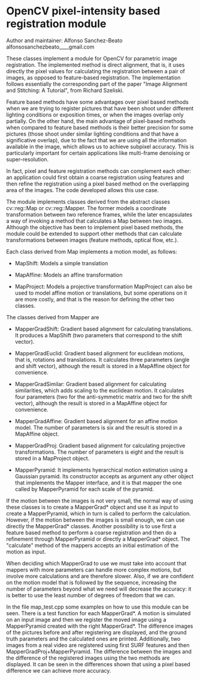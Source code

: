 OpenCV pixel-intensity based registration module
================================================

Author and maintainer: Alfonso Sanchez-Beato
                       alfonsosanchezbeato\_\_\_\_gmail.com

These classes implement a module for OpenCV for parametric image registration.
The implemented method is direct alignment, that is, it uses directly the pixel
values for calculating the registration between a pair of images, as opposed to
feature-based registration.  The implementation follows essentially the
corresponding part of the paper "Image Alignment and Stitching: A Tutorial",
from Richard Szeliski.

Feature based methods have some advantages over pixel based methods when we are
trying to register pictures that have been shoot under different lighting
conditions or exposition times, or when the images overlap only partially. On
the other hand, the main advantage of pixel-based methods when compared to
feature based methods is their better precision for some pictures (those shoot
under similar lighting conditions and that have a significative overlap), due to
the fact that we are using all the information available in the image, which
allows us to achieve subpixel accuracy. This is particularly important for
certain applications like multi-frame denoising or super-resolution.

In fact, pixel and feature registration methods can complement each other: an
application could first obtain a coarse registration using features and then
refine the registration using a pixel based method on the overlapping area of
the images. The code developed allows this use case.

The module implements classes derived from the abstract classes cv::reg::Map or
cv::reg::Mapper.  The former models a coordinate transformation between two
reference frames, while the later encapsulates a way of invoking a method that
calculates a Map between two images.  Although the objective has been to
implement pixel based methods, the module could be extended to support other
methods that can calculate transformations between images (feature methods,
optical flow, etc.).

Each class derived from Map implements a motion model, as follows:

* MapShift: Models a simple translation

* MapAffine: Models an affine transformation

* MapProject: Models a projective transformation
MapProject can also be used to model affine motion or translations, but some
operations on it are more costly, and that is the reason for defining the other
two classes.

The classes derived from Mapper are

* MapperGradShift: Gradient based alignment for calculating translations. It
produces a MapShift (two parameters that correspond to the shift vector).

* MapperGradEuclid: Gradient based alignment for euclidean motions, that is,
rotations and translations. It calculates three parameters (angle and shift
vector), although the result is stored in a MapAffine object for convenience.

* MapperGradSimilar: Gradient based alignment for calculating similarities,
which adds scaling to the euclidean motion. It calculates four parameters (two
for the anti-symmetric matrix and two for the shift vector), although the result
is stored in a MapAffine object for convenience.

* MapperGradAffine: Gradient based alignment for an affine motion model. The
number of parameters is six and the result is stored in a MapAffine object. 

* MapperGradProj: Gradient based alignment for calculating projective
transformations. The number of parameters is eight and the result is stored in a
MapProject object.

* MapperPyramid: It implements hyerarchical motion estimation using a Gaussian
pyramid. Its constructor accepts as argument any other object that implements
the Mapper interface, and it is that mapper the one called by MapperPyramid for
each scale of the pyramid.

If the motion between the images is not very small, the normal way of using
these classes is to create a MapperGrad\* object and use it as input to create a
MapperPyramid, which in turn is called to perform the calculation. However, if
the motion between the images is small enough, we can use directly the
MapperGrad\* classes. Another possibility is to use first a feature based method
to perform a coarse registration and then do a refinement through MapperPyramid
or directly a MapperGrad\* object. The "calculate" method of the mappers accepts
an initial estimation of the motion as input.

When deciding which MapperGrad to use we must take into account that mappers
with more parameters can handle more complex motions, but involve more
calculations and are therefore slower. Also, if we are confident on the motion
model that is followed by the sequence, increasing the number of parameters
beyond what we need will decrease the accuracy: it is better to use the least
number of degrees of freedom that we can.

In the file map_test.cpp some examples on how to use this module can be seen.
There is a test function for each MapperGrad\*. A motion is simulated on an input
image and then we register the moved image using a MapperPyramid created with
the right MapperGrad\*. The difference images of the pictures before and after
registering are displayed, and the ground truth parameters and the calculated
ones are printed. Additionally, two images from a real video are registered
using first SURF features and then MapperGradProj+MapperPyramid. The difference
between the images and the difference of the registered images using the two
methods are displayed. It can be seen in the differences shown that using a
pixel based difference we can achieve more accuracy.

